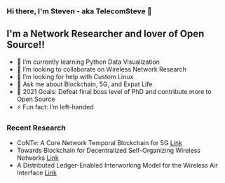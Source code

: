 ### Hi there, I'm Steven - aka TelecomSteve 👋
## I'm a Network Researcher and lover of Open Source!!

- 🏫 I’m currently learning Python Data Visualization
- 👯 I’m looking to collaborate on Wireless Network Research
- 🤔 I’m looking for help with Custom Linux
- 💬 Ask me about Blockchain, 5G, and Expat Life
- 🥅 2021 Goals: Defeat final boss level of PhD and contribute more to Open Source
- ⚡ Fun fact: I’m left-handed

### Recent Research

- CoNTe: A Core Network Temporal Blockchain for 5G [Link](https://www.mdpi.com/1424-8220/20/18/5281/htm)
- Towards Blockchain for Decentralized Self-Organizing Wireless Networks [Link](https://repositori.upf.edu/handle/10230/44117)
- A Distributed Ledger-Enabled Interworking Model for the Wireless Air Interface [Link](https://repositori.upf.edu/handle/10230/44102)

<!--
**stevenplatt/stevenplatt** is a ✨ _special_ ✨ repository because its `README.md` (this file) appears on your GitHub profile.

Alternate Example: https://github.com/codeSTACKr/codeSTACKr/blob/master/README.md

Here are some ideas to get you started:

- 🔭 I’m currently working on ...
- 🌱 I’m currently learning ...
- 👯 I’m looking to collaborate on ...
- 🤔 I’m looking for help with ...
- 💬 Ask me about ...
- 📫 How to reach me: ...
- 😄 Pronouns: ...
- ⚡ Fun fact: ...
-->
